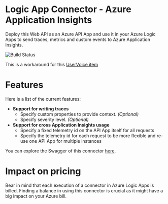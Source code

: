 # Logic App Connector - Azure Application Insights
Deploy this Web API as an Azure API App and use it in your Azure Logic Apps to send traces, metrics and custom events to Azure Application Insights.

![Build Status](https://tomkerkhove.visualstudio.com/_apis/public/build/definitions/c8608c00-3475-43b1-944b-c86b95825768/7/badge)

This is a workaround for this [UserVoice item](https://feedback.azure.com/forums/287593-logic-apps/suggestions/16833526-supporting-ai-for-logic-apps)

# Features
Here is a list of the current features:

- **Support for writing traces**
	- Specify custom properties to provide context. *(Optional)*
	- Specify severity level. *(Optional)*
- **Support for cross Application Insights usage**
	- Specify a fixed telemetry id on the API App itself for all requests
	- Specify the telemetry id for each request to be more flexible and re-use one API App for multiple instances

You can explore the Swagger of this connector [here](https://application-insights-connector.azurewebsites.net/swagger/).

# Impact on pricing
Bear in mind that each execution of a connector in Azure Logic Apps is billed. Finding a balance in using this connector is crucial as it might have a big impact on your Azure bill.